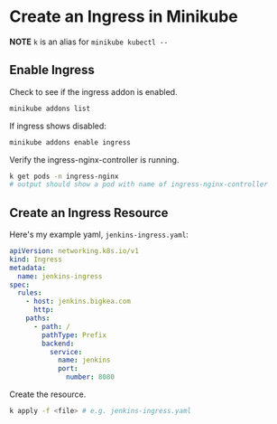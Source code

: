 # Create an Ingress in Minikube

**NOTE** `k` is an alias for `minikube kubectl --`
## Enable Ingress
Check to see if the ingress addon is enabled.
```bash
minikube addons list
```
If ingress shows disabled:
```bash
minikube addons enable ingress
```
Verify the ingress-nginx-controller is running.
```bash
k get pods -n ingress-nginx
# output should show a pod with name of ingress-nginx-controller
```
## Create an Ingress Resource
Here's my example yaml, `jenkins-ingress.yaml`:
```yaml
apiVersion: networking.k8s.io/v1
kind: Ingress
metadata:
  name: jenkins-ingress
spec:
  rules:
    - host: jenkins.bigkea.com
      http:
    paths:
      - path: /
        pathType: Prefix
        backend:
          service:
            name: jenkins
            port:
              number: 8080
```
Create the resource.
```bash
k apply -f <file> # e.g. jenkins-ingress.yaml
```
